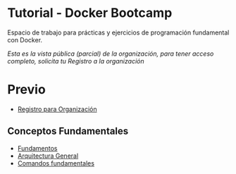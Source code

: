 # Tutorial - Docker Bootcamp

Espacio de trabajo para prácticas y ejercicios de programación fundamental con Docker.

*Esta es la vista pública (parcial) de la organización, para tener acceso completo, solicita tu Registro a la organización*

# Previo

* [Registro para Organización](https://itculiacanedu-my.sharepoint.com/:x:/g/personal/ricardo_qm_culiacan_tecnm_mx/EfbRXCjCXMZEnUqIMJ9mU84Bwkl8vPR7cx_DSd4s9hGw6w?e=7K2zdl)

## Conceptos Fundamentales

* [Fundamentos](https://github.com/ENC2023/docker-basic)
* [Arquitectura General](https://dev.to/pavanbelagatti/getting-started-with-docker-for-developers-3apo)
* [Comandos fundamentales](https://gist.github.com/ricardo-qm/5e9c60d0e7171a1ac3910dab3d6ecc59)
